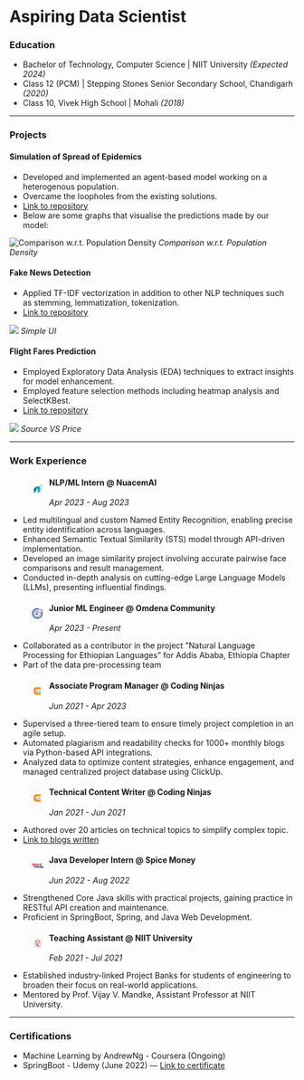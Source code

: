 # Aspiring Data Scientist

### Education
- Bachelor of Technology, Computer Science | NIIT University *(Expected 2024)*
- Class 12 (PCM) |  Stepping Stones Senior Secondary School, Chandigarh *(2020)*
- Class 10, Vivek High School | Mohali *(2018)*
 

---

### Projects
#### Simulation of Spread of Epidemics
- Developed and implemented an agent-based model working on a heterogenous population.
- Overcame the loopholes from the existing solutions.
- [Link to repository](https://github.com/parthdacoder/Simulation_Of_Epidemic_Using_Agent-Based-Model/tree/main)
- Below are some graphs that visualise the predictions made by our model:

![Comparison w.r.t. Population Density](image_url)
*Comparison w.r.t. Population Density*

#### Fake News Detection
- Applied TF-IDF vectorization in addition to other NLP techniques such as stemming, lemmatization, tokenization.
- [Link to repository](https://github.com/khushisharma31/FakeNewsDetection)

![](image_url)
*Simple UI*


#### Flight Fares Prediction
- Employed Exploratory Data Analysis (EDA) techniques to extract insights for model enhancement. 
- Employed feature selection methods including heatmap analysis and SelectKBest.
- [Link to repository](https://github.com/parthdacoder/Simulation_Of_Epidemic_Using_Agent-Based-Model/tree/main)

![](image_url)
*Source VS Price*
  

---
### Work Experience
<figure style="float: left; margin-right: 10px;">
    <img src="assets/img/nuacem.jpeg" alt="NuacemAI Logo" width="20">
</figure>

#### NLP/ML Intern @ NuacemAI
*Apr 2023 - Aug 2023*
- Led multilingual and custom Named Entity Recognition, enabling precise entity identification across languages. 
- Enhanced Semantic Textual Similarity (STS) model through API-driven implementation.
- Developed an image similarity project involving accurate pairwise face comparisons and result management.
- Conducted in-depth analysis on cutting-edge Large Language Models (LLMs), presenting influential findings.

<figure style="float: left; margin-right: 10px;">
    <img src="assets/img/omdena.png" alt="Omdena Logo" width="20">
</figure>

#### Junior ML Engineer @ Omdena Community
*Apr 2023 - Present*
- Collaborated as a contributor in the project ”Natural Language Processing for Ethiopian Languages” for Addis Ababa, Ethiopia Chapter 
- Part of the data pre-processing team


<figure style="float: left; margin-right: 10px;">
    <img src="assets/img/cn.jpeg" alt="CN Logo" width="20">
</figure>


#### Associate Program Manager @ Coding Ninjas
*Jun 2021 - Apr 2023*
- Supervised a three-tiered team to ensure timely project completion in an agile setup.
- Automated plagiarism and readability checks for 1000+ monthly blogs via Python-based API integrations.
- Analyzed data to optimize content strategies, enhance engagement, and managed centralized project database using ClickUp.

<figure style="float: left; margin-right: 10px;">
    <img src="assets/img/cn.jpeg" alt="CN Logo" width="20">
</figure>

#### Technical Content Writer @ Coding Ninjas 
*Jan 2021 - Jun 2021*
- Authored over 20 articles on technical topics to simplify complex topic.
- [Link to blogs written](https://linktr.ee/khushisharma31)

<figure style="float: left; margin-right: 10px;">
    <img src="assets/img/spicemoney.jpeg" alt="Spice Money Logo" width="20">
</figure>

#### Java Developer Intern @ Spice Money 
*Jun 2022 - Aug 2022*
- Strengthened Core Java skills with practical projects, gaining practice in RESTful API creation and maintenance.
- Proficient in SpringBoot, Spring, and Java Web Development.

<figure style="float: left; margin-right: 10px;">
    <img src="assets/img/nu.png" alt="NIIT Logo" width="20">
</figure>

#### Teaching Assistant @ NIIT University
*Feb 2021 - Jul 2021*

- Established industry-linked Project Banks for students of engineering to broaden their focus on real-world
applications.
- Mentored by Prof. Vijay V. Mandke, Assistant Professor at NIIT University.


---

### Certifications
- Machine Learning by AndrewNg - Coursera (Ongoing) 
- SpringBoot - Udemy (June 2022) — [Link to certificate](https://www.udemy.com/certificate/UC-8dba34a7-bf52-42c6-a910-7f771463d2e4/)
